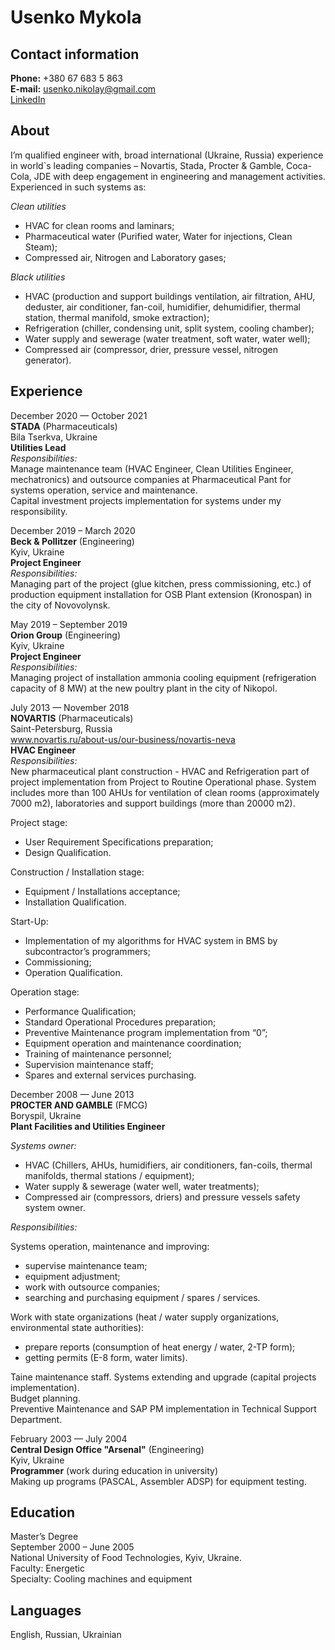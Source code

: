 Usenko Mykola
=====

Contact information
------
**Phone:** +380 67 683 5 863  
**E-mail:** usenko.nikolay@gmail.com  
[LinkedIn](https://www.linkedin.com/in/mykola-usenko-4565945a/)  

About
----
I’m qualified engineer with, broad international (Ukraine, Russia) experience in world`s leading companies – Novartis, Stada, Procter & Gamble, Coca-Cola, JDE with deep engagement in engineering and management activities.  
Experienced in such systems as:  

*Clean utilities*
- HVAC for clean rooms and laminars;
- Pharmaceutical water (Purified water, Water for injections, Clean Steam);
- Compressed air, Nitrogen and Laboratory gases;

*Black utilities*
- HVAC (production and support buildings ventilation, air filtration, AHU, deduster, air conditioner, fan-coil, humidifier, dehumidifier, thermal station, thermal manifold, smoke extraction);
- Refrigeration (chiller, condensing unit, split system, cooling chamber);
- Water supply and sewerage (water treatment, soft water, water well);
- Compressed air (compressor, drier, pressure vessel, nitrogen generator).

Experience
-----
December 2020 — October 2021  
**STADA** (Pharmaceuticals)  
Bila Tserkva, Ukraine  
**Utilities Lead**  
*Responsibilities:*  
Manage maintenance team (HVAC Engineer, Clean Utilities Engineer, mechatronics) and outsource companies at Pharmaceutical Pant for systems operation, service and maintenance.  
Capital investment projects implementation for systems under my responsibility.

December 2019 – March 2020  
**Beck & Pollitzer** (Engineering)  
Kyiv, Ukraine  
**Project Engineer**  
*Responsibilities:*  
Managing part of the project (glue kitchen, press commissioning, etc.) of production equipment installation for OSB Plant extension (Kronospan) in the city of Novovolynsk.

May 2019 – September 2019  
**Orion Group** (Engineering)  
Kyiv, Ukraine  
**Project Engineer**  
*Responsibilities:*  
Managing project of installation ammonia cooling equipment (refrigeration capacity of 8 MW) at the new poultry plant in the city of Nikopol.

July 2013 — November 2018  
**NOVARTIS** (Pharmaceuticals)  
Saint-Petersburg, Russia  
www.novartis.ru/about-us/our-business/novartis-neva  
**HVAC Engineer**  
*Responsibilities:*  
New pharmaceutical plant construction - HVAC and Refrigeration part of project implementation from Project to Routine Operational phase. System includes more than 100 AHUs for ventilation of clean rooms (approximately 7000 m2), laboratories and support buildings (more than 20000 m2).  

Project stage:  
- User Requirement Specifications preparation;
- Design Qualification.

Construction / Installation stage:  
- Equipment / Installations acceptance;
- Installation Qualification.

Start-Up:  
- Implementation of my algorithms for HVAC system in BMS by subcontractor’s programmers;
- Commissioning;
- Operation Qualification.

Operation stage:  
- Performance Qualification;
- Standard Operational Procedures preparation;
- Preventive Maintenance program implementation from “0”;
- Equipment operation and maintenance coordination;
- Training of maintenance personnel;
- Supervision maintenance staff;
- Spares and external services purchasing.

December 2008 — June 2013  
**PROCTER AND GAMBLE** (FMCG)  
Boryspil, Ukraine  
**Plant Facilities and Utilities Engineer**  

*Systems owner:*  
- HVAC (Chillers, AHUs, humidifiers, air conditioners, fan-coils, thermal manifolds, thermal stations / equipment);
- Water supply & sewerage (water well, water treatments);
- Compressed air (compressors, driers) and pressure vessels safety system owner.  

*Responsibilities:*

Systems operation, maintenance and improving:  
- supervise maintenance team;
- equipment adjustment;
- work with outsource companies;
- searching and purchasing equipment / spares / services.

Work with state organizations (heat / water supply organizations, environmental state authorities):  
- prepare reports (consumption of heat energy / water, 2-TP form);
- getting permits (E-8 form, water limits).

Taine maintenance staff.
Systems extending and upgrade (capital projects implementation).  
Budget planning.  
Preventive Maintenance and SAP PM implementation in Technical Support Department.  

February 2003 — July 2004  
**Central Design Office "Arsenal"** (Engineering)  
Kyiv, Ukraine  
**Programmer** (work during education in university)  
Making up programs (PASCAL, Assembler ADSP) for equipment testing.

Education
-----
Master’s Degree  
September 2000 – June 2005  
National University of Food Technologies, Kyiv, Ukraine.  
Faculty: Energetic  
Specialty: Cooling machines and equipment  

Languages
-----
English, Russian, Ukrainian


